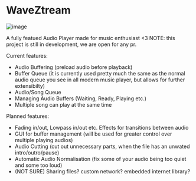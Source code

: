 # WaveZtream

![image](https://github.com/PiotrekUnityDeveloper/WaveZtream/assets/85606121/0e39155f-5abc-43fe-9b10-0bd49a1f3a1b)

A fully featued Audio Player made for music enthusiast <3
NOTE: this project is still in development, we are open for any pr.

Current features:
- Audio Buffering (preload audio before playback)
- Buffer Queue (it is currently used pretty much the same as the normal audio queue you see in all modern music player, but allows for further extensibilty)
- Audio/Song Queue
- Managing Audio Buffers (Waiting, Ready, Playing etc.)
- Multiple song can play at the same time

Planned features:
- Fading in/out, Lowpass in/out etc. Effects for transitions between audio
- GUI for buffer management (will be used for greater control over multiple playing audios)
- Audio Cutting (cut out unnecessary parts, when the file has an unwated intro/outro/pause)
- Automatic Audio Normalisation (fix some of your audio being too quiet and some too loud)
- (NOT SURE) Sharing files? custom network? embedded internet library?
